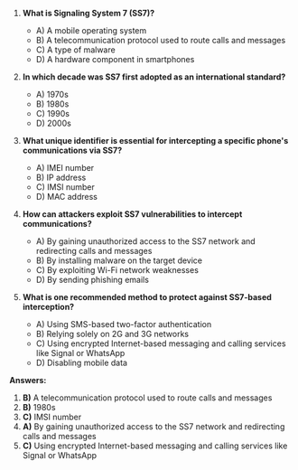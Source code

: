 1. **What is Signaling System 7 (SS7)?**
    
    - A) A mobile operating system
    - B) A telecommunication protocol used to route calls and messages
    - C) A type of malware
    - D) A hardware component in smartphones
2. **In which decade was SS7 first adopted as an international standard?**
    
    - A) 1970s
    - B) 1980s
    - C) 1990s
    - D) 2000s
3. **What unique identifier is essential for intercepting a specific phone's communications via SS7?**
    
    - A) IMEI number
    - B) IP address
    - C) IMSI number
    - D) MAC address
4. **How can attackers exploit SS7 vulnerabilities to intercept communications?**
    
    - A) By gaining unauthorized access to the SS7 network and redirecting calls and messages
    - B) By installing malware on the target device
    - C) By exploiting Wi-Fi network weaknesses
    - D) By sending phishing emails
5. **What is one recommended method to protect against SS7-based interception?**
    
    - A) Using SMS-based two-factor authentication
    - B) Relying solely on 2G and 3G networks
    - C) Using encrypted Internet-based messaging and calling services like Signal or WhatsApp
    - D) Disabling mobile data

**Answers:**

1. **B)** A telecommunication protocol used to route calls and messages
2. **B)** 1980s
3. **C)** IMSI number
4. **A)** By gaining unauthorized access to the SS7 network and redirecting calls and messages
5. **C)** Using encrypted Internet-based messaging and calling services like Signal or WhatsApp